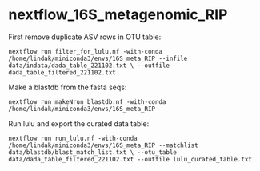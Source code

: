 # nextflow_16S_metagenomic_RIP

First remove duplicate ASV rows in OTU table:

`nextflow run filter_for_lulu.nf -with-conda /home/lindak/miniconda3/envs/16S_meta_RIP --infile data/indata/dada_table_221102.txt \
--outfile dada_table_filtered_221102.txt`


Make a blastdb from the fasta seqs:

`nextflow run makeNrun_blastdb.nf -with-conda /home/lindak/miniconda3/envs/16S_meta_RIP`

Run lulu and export the curated data table:

`nextflow run run_lulu.nf -with-conda /home/lindak/miniconda3/envs/16S_meta_RIP --matchlist data/blastdb/blast_match_list.txt \
--otu_table data/dada_table_filtered_221102.txt --outfile lulu_curated_table.txt`
